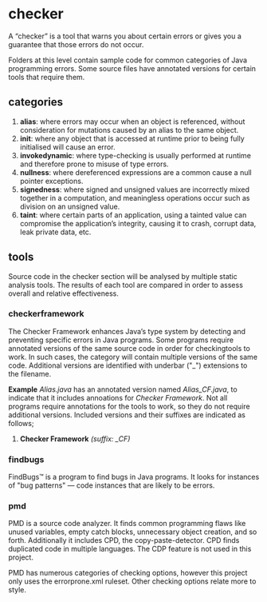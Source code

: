 # checker
A “checker” is a tool that warns you about certain errors or gives you a guarantee that 
those errors do not occur.

Folders at this level contain sample code for common categories of Java programming 
errors. Some source files have annotated versions for certain tools that require them.

## categories
1) **alias**: where errors may occur when an object is referenced, without consideration 
for mutations caused by an alias to the same object.
2) **init**: where any object that is accessed at runtime prior to being fully 
initialised will cause an error.
3) **invokedynamic**: where type-checking is usually performed at runtime and therefore
prone to misuse of type errors.
4) **nullness**: where dereferenced expressions are a common cause a null pointer 
exceptions.
5) **signedness**: where signed and unsigned values are incorrectly mixed together in a
computation, and meaningless operations occur such as division on an unsigned value. 
6) **taint**: where certain parts of an application, using a tainted value can 
compromise the application’s integrity, causing it to crash, corrupt data, leak private 
data, etc.

## tools
Source code in the checker section will be analysed by multiple static analysis tools. The results 
of each tool are compared in order to assess overall and relative effectiveness.

### checkerframework
The Checker Framework enhances Java’s type system by detecting and preventing specific 
errors in Java programs. Some programs require annotated versions of the same source code 
in order for checkingtools to work. In such cases, the category will contain multiple 
versions of the same code. Additional versions are identified with underbar ("\_") 
extensions to the filename.

**Example**
 _Alias.java_ has an annotated version named _Alias_CF.java_, to indicate that it 
includes annoations for _Checker Framework_. Not all programs require annotations for the 
tools to work, so they do not require additional versions. Included versions and their 
suffixes are indicated as follows;

1) **Checker Framework** _(suffix: \_CF)_

### findbugs
FindBugs™ is a program to find bugs in Java programs. It looks for instances of "bug patterns" — 
code instances that are likely to be errors.

### pmd
PMD is a source code analyzer. It finds common programming flaws like unused variables, empty catch 
blocks, unnecessary object creation, and so forth. Additionally it includes CPD, the 
copy-paste-detector. CPD finds duplicated code in multiple languages. The CDP feature is not used 
in this project.

PMD has numerous categories of checking options, however this project only uses the errorprone.xml
ruleset. Other checking options relate more to style.
